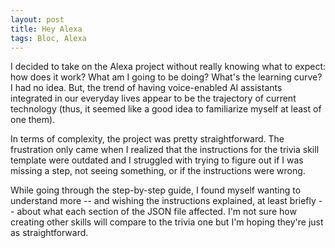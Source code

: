 ```yaml
---
layout: post
title: Hey Alexa
tags: Bloc, Alexa
---
```


I decided to take on the Alexa project without really knowing what to expect: how does it work? What am I going to be doing? What's the learning curve? I had no idea. But, the trend of having voice-enabled AI assistants integrated in our everyday lives appear to be the trajectory of current technology (thus, it seemed like a good idea to familiarize myself at least of one them).

In terms of complexity, the project was pretty straightforward. The frustration only came when I realized that the instructions for the trivia skill template were outdated and I struggled with trying to figure out if I was missing a step, not seeing something, or if the instructions were wrong.

While going through the step-by-step guide, I found myself wanting to understand more -- and wishing the instructions explained, at least briefly -- about what each section of the JSON file affected. I'm not sure how creating other skills will compare to the trivia one but I'm hoping they're just as straightforward.
